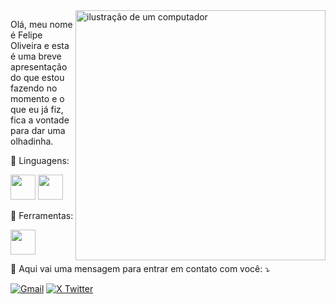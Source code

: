        
<img src="https://raw.githubusercontent.com/MicaelliMedeiros/micaellimedeiros/master/image/computer-illustration.png" alt="ilustração de um computador" min-width="400px" max-width="400px" width="400px" align="right">

<p align="left"> 
  Olá, meu nome é Felipe Oliveira e esta é uma breve apresentação do que estou fazendo no momento e o que eu já fiz, fica a vontade para dar uma olhadinha.<br>
</p>

<p align="left">
  🦄 Linguagens:
  <p>
         <img src="https://cdn.jsdelivr.net/gh/devicons/devicon@latest/icons/javascript/javascript-plain.svg" width="40" height="40" />     
         <img src="https://cdn.jsdelivr.net/gh/devicons/devicon@latest/icons/typescript/typescript-original.svg" width="40" height="40" />  
  <p/>
</p>

<p align="left">
  💼 Ferramentas:
  <p>
          <img src="https://cdn.jsdelivr.net/gh/devicons/devicon@latest/icons/react/react-original-wordmark.svg" width="40" height="40" />       
  <p/>
</p>

<p align="left">
  💌 Aqui vai uma mensagem para entrar em contato com você: ⤵️
</p>

<p align="left">
  <a href="mailto:felipebrasilo10@gmail.com" title="Gmail">
  <img src="https://img.shields.io/badge/-Gmail-FF0000?style=flat-square&labelColor=FF0000&logo=gmail&logoColor=white&link=" alt="Gmail"/></a>
  <a href="https://x.com/Felipe__Brazil" title="X">
  <img src="https://img.shields.io/badge/-Felipe__Brazil-1a1a1a?style=flat-square&labelColor=1a1a1a&logo=x&logoColor=white&link=https://x.com/Felipe__Brazil" alt="X Twitter"/></a>
</p>
